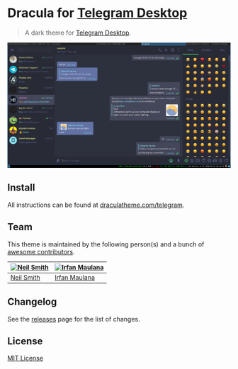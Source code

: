 # Dracula for [Telegram Desktop](https://desktop.telegram.org/)

> A dark theme for [Telegram Desktop](https://desktop.telegram.org/).

![Screenshot](/screenshot.png)

## Install

All instructions can be found at [draculatheme.com/telegram](https://draculatheme.com/telegram).

## Team

This theme is maintained by the following person(s) and a bunch of [awesome contributors](https://github.com/dracula/telegram/graphs/contributors).

 [![Neil Smith](https://avatars2.githubusercontent.com/u/8648114?v=3&s=70)](https://github.com/nmsmith22389) | [![Irfan Maulana](https://avatars3.githubusercontent.com/u/7221389?v=3&s=70)](https://github.com/mazipan)
--- | ---
 [Neil Smith](https://github.com/nmsmith22389) | [Irfan Maulana](https://github.com/mazipan)

## Changelog

See the [releases](https://github.com/dracula/telegram/releases) page for the list of changes.

## License

[MIT License](./LICENSE)
